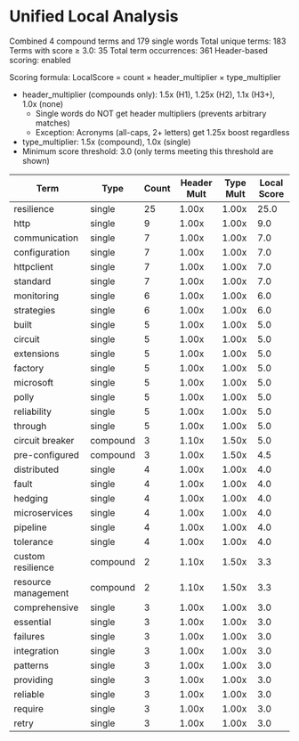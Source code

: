 # Unified Local Analysis

Combined 4 compound terms and 179 single words
Total unique terms: 183
Terms with score ≥ 3.0: 35
Total term occurrences: 361
Header-based scoring: enabled

Scoring formula: LocalScore = count × header_multiplier × type_multiplier
- header_multiplier (compounds only): 1.5x (H1), 1.25x (H2), 1.1x (H3+), 1.0x (none)
  - Single words do NOT get header multipliers (prevents arbitrary matches)
  - Exception: Acronyms (all-caps, 2+ letters) get 1.25x boost regardless
- type_multiplier: 1.5x (compound), 1.0x (single)
- Minimum score threshold: 3.0 (only terms meeting this threshold are shown)

| Term | Type | Count | Header Mult | Type Mult | Local Score |
|------|------|-------|-------------|-----------|-------------|
| resilience | single | 25 | 1.00x | 1.00x | 25.0 |
| http | single | 9 | 1.00x | 1.00x | 9.0 |
| communication | single | 7 | 1.00x | 1.00x | 7.0 |
| configuration | single | 7 | 1.00x | 1.00x | 7.0 |
| httpclient | single | 7 | 1.00x | 1.00x | 7.0 |
| standard | single | 7 | 1.00x | 1.00x | 7.0 |
| monitoring | single | 6 | 1.00x | 1.00x | 6.0 |
| strategies | single | 6 | 1.00x | 1.00x | 6.0 |
| built | single | 5 | 1.00x | 1.00x | 5.0 |
| circuit | single | 5 | 1.00x | 1.00x | 5.0 |
| extensions | single | 5 | 1.00x | 1.00x | 5.0 |
| factory | single | 5 | 1.00x | 1.00x | 5.0 |
| microsoft | single | 5 | 1.00x | 1.00x | 5.0 |
| polly | single | 5 | 1.00x | 1.00x | 5.0 |
| reliability | single | 5 | 1.00x | 1.00x | 5.0 |
| through | single | 5 | 1.00x | 1.00x | 5.0 |
| circuit breaker | compound | 3 | 1.10x | 1.50x | 5.0 |
| pre-configured | compound | 3 | 1.00x | 1.50x | 4.5 |
| distributed | single | 4 | 1.00x | 1.00x | 4.0 |
| fault | single | 4 | 1.00x | 1.00x | 4.0 |
| hedging | single | 4 | 1.00x | 1.00x | 4.0 |
| microservices | single | 4 | 1.00x | 1.00x | 4.0 |
| pipeline | single | 4 | 1.00x | 1.00x | 4.0 |
| tolerance | single | 4 | 1.00x | 1.00x | 4.0 |
| custom resilience | compound | 2 | 1.10x | 1.50x | 3.3 |
| resource management | compound | 2 | 1.10x | 1.50x | 3.3 |
| comprehensive | single | 3 | 1.00x | 1.00x | 3.0 |
| essential | single | 3 | 1.00x | 1.00x | 3.0 |
| failures | single | 3 | 1.00x | 1.00x | 3.0 |
| integration | single | 3 | 1.00x | 1.00x | 3.0 |
| patterns | single | 3 | 1.00x | 1.00x | 3.0 |
| providing | single | 3 | 1.00x | 1.00x | 3.0 |
| reliable | single | 3 | 1.00x | 1.00x | 3.0 |
| require | single | 3 | 1.00x | 1.00x | 3.0 |
| retry | single | 3 | 1.00x | 1.00x | 3.0 |
